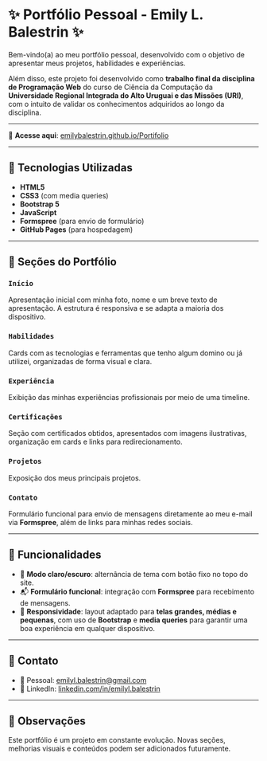 # ✨ Portfólio Pessoal - Emily L. Balestrin ✨

Bem-vindo(a) ao meu portfólio pessoal, desenvolvido com o objetivo de apresentar meus projetos, habilidades e experiências.

Além disso, este projeto foi desenvolvido como **trabalho final da disciplina de Programação Web** do curso de Ciência da Computação da **Universidade Regional Integrada do Alto Uruguai e das Missões (URI)**, com o intuito de validar os conhecimentos adquiridos ao longo da disciplina.

---

🔗 **Acesse aqui**: [emilybalestrin.github.io/Portifolio](https://emilybalestrin.github.io/Portifolio/)

---

## 🚀 Tecnologias Utilizadas

- **HTML5**
- **CSS3** (com media queries)
- **Bootstrap 5**
- **JavaScript**
- **Formspree** (para envio de formulário)
- **GitHub Pages** (para hospedagem)

---

## 🧭 Seções do Portfólio

### `Início`
Apresentação inicial com minha foto, nome e um breve texto de apresentação. A estrutura é responsiva e se adapta a maioria dos dispositivo.

### `Habilidades`
Cards com as tecnologias e ferramentas que tenho algum domino ou já utilizei, organizadas de forma visual e clara.

### `Experiência`
Exibição das minhas experiências profissionais por meio de uma timeline.

### `Certificações`
Seção com certificados obtidos, apresentados com imagens ilustrativas, organização em cards e links para redirecionamento.

### `Projetos`
Exposição dos meus principais projetos.

### `Contato`
Formulário funcional para envio de mensagens diretamente ao meu e-mail via **Formspree**, além de links para minhas redes sociais.

---

## 🎯 Funcionalidades

- 🌙 **Modo claro/escuro**: alternância de tema com botão fixo no topo do site.
- 📬 **Formulário funcional**: integração com **Formspree** para recebimento de mensagens.
- 📱 **Responsividade**: layout adaptado para **telas grandes, médias e pequenas**, com uso de **Bootstrap** e **media queries** para garantir uma boa experiência em qualquer dispositivo.

---

## 📌 Contato

- 📧 Pessoal: emilyl.balestrin@gmail.com
- 🔗 LinkedIn: [linkedin.com/in/emilyl.balestrin](https://www.linkedin.com/in/emily-l-balestrin/)


---

## 📌 Observações

Este portfólio é um projeto em constante evolução. Novas seções, melhorias visuais e conteúdos podem ser adicionados futuramente.
